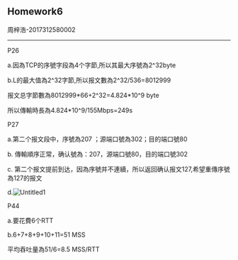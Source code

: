 ## Homework6

周梓浩-2017312580002

------

P26

a.因為TCP的序號字段為4个字節,所以其最大序號為2^32byte

b.L的最大值為2^32字節,所以报文數為2^32/536=8012999

报文总字節數為8012999*66+2^32=4.824\*10^9 byte

所以傳輸時長為4.824\*10^9/155Mbps=249s

P27

a.第二个报文段中，序號為207 ；源端口號為302；目的端口號80

b. 傳輸順序正常，确认號為：207，源端口號80，目的端口號302

c. 第二个报文提前到达，因為序號并不連續，所以返回确认报文127,希望重傳序號為127的报文

d.![Untitled1](https://github.com/20192021855-DCAN/HOMEWORK-6/blob/master/2017312580002/P27_d.png?raw=true)

P44

a.要花費6个RTT

b.6+7+8+9+10+11=51 MSS

平均吞吐量為51/6=8.5 MSS/RTT
